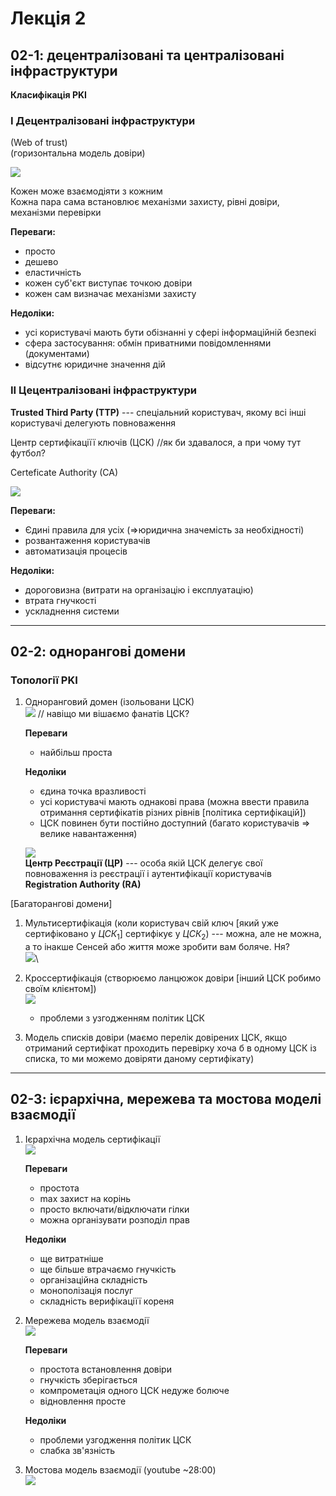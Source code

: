 # Лекція 2
## 02-1: децентралізовані та централізовані інфраструктури

**Класифікація PKI**

### **I Децентралізовані інфраструктури** 
(Web of trust) \
(горизонтальна модель довіри)

![](./pictures/DI.png)

Кожен може взаємодіяти з кожним\
Кожна пара сама встановлює механізми захисту, рівні довіри, механізми перевірки

**Переваги:**
+ просто
+ дешево 
+ еластичність 
+ кожен суб'єкт виступає точкою довіри
+ кожен сам визначає механізми захисту

**Недоліки:**
- усі користувачі мають бути обізнанні у сфері інформаційній безпекі
- сфера застосування: обмін приватними повідомленнями (документами)
- відсутнє юридичне значення дій

### **II Цецентралізовані інфраструктури**

**Trusted Third Party (TTP)** --- спеціальний користувач, якому всі інші користувачі делегують повноваження 

Центр сертифікаціїї ключів (ЦСК) //як би здавалося, а при чому тут футбол? 
   
Certeficate Authority (CA)

![](./pictures/CI.png)

**Переваги:**
+ Єдині правила для усіх ($\Rightarrow$юридична значемість за необхідності)
+ розвантаження користувачів
+ автоматизація процесів

**Недоліки:**
+ дороговизна (витрати на організацію і експлуатацію)
+ втрата гнучкості
+ ускладнення системи

---

##  02-2: однорангові домени

### **Топології PKI**

1. Одноранговий домен (ізольовани ЦСК)\
    ![](./pictures/M1.png)
    // навіщо ми вішаємо фанатів ЦСК?

    **Переваги**
    + найбільш проста

    **Недоліки**
    - єдина точка вразливості
    - усі користувачі мають однакові права (можна ввести правила отримання сертифікатів різних рівнів [політика сертифікацій])
    - ЦСК повинен бути постійно доступний (багато користувачів $\Rightarrow$ велике навантаження)


    ![](./pictures/RA.png)\
    **Центр Реєстрації (ЦР)** --- особа якій ЦСК делегує свої повноваження із реєстрації і аутентифікації користувачів\
    **Registration Authority (RA)**


[Багаторангові домени]

1. Мультисертифікація (коли користувач свій ключ [який уже сертифіковано у $ЦСК_1$] сертифікує у $ЦСК_2$) --- можна, але не можна, а то інакше Сенсей або життя може зробити вам боляче. Ня?\
    ![](./pictures/MC.png)\

2. Кроссертифікація (створюємо ланцюжок довіри [інший ЦСК робимо своїм клієнтом])\
    ![](./pictures/CC.png)
    - проблеми з узгодженням політик ЦСК

3. Модель списків довіри (маємо перелік довірених ЦСК, якщо отриманий сертифікат проходить перевірку хоча б в одному ЦСК із списка, то ми можемо довіряти даному сертифікату)

---

## 02-3: ієрархічна, мережева та мостова моделі взаємодії

1. Ієрархічна модель сертифікації \
    ![](./pictures/IMC.png)

    **Переваги**
    + простота
    + max захист на корінь 
    + просто включати/відключати гілки
    + можна організувати розподіл прав

    **Недоліки**
    - ще витратніше 
    - ще більше втрачаємо гнучкість
    - організаційна складність
    - монополізація послуг
    - складність верифікаціїї кореня

2. Мережева модель взаємодії\
    ![](./pictures/NM.png)

    **Переваги**
    + простота встановлення довіри
    + гнучкість зберігається
    + компрометація одного ЦСК недуже болюче
    + відновлення просте

    **Недоліки** 
    - проблеми узгодження політик ЦСК
    - слабка зв'язність

3. Мостова модель взаємодії (youtube ~28:00)\
    ![](./pictures/BC.png)